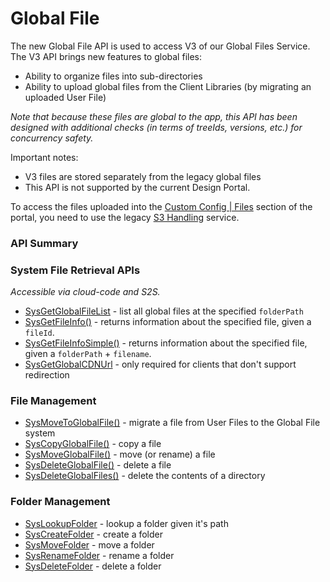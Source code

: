 # Global File






The new Global File API is used to access V3 of our Global Files Service. The V3 API brings new features to global files:

* Ability to organize files into sub-directories
* Ability to upload global files from the Client Libraries (by migrating an uploaded User File)

*Note that because these files are global to the app, this API has been designed with additional checks (in terms of treeIds, versions, etc.) for concurrency safety.*

Important notes:

* V3 files are stored separately from the legacy global files
* This API is not supported by the current Design Portal. 

To access the files uploaded into the [Custom Config | Files](https://portal.braincloudservers.com/admin/dashboard#/development/files) section of the portal, you need to use the legacy [S3 Handling](/api/capi/s3handling) service. 


### API Summary

### System File Retrieval APIs

*Accessible via cloud-code and S2S.*

* [SysGetGlobalFileList](/api/s2s/globalfile/sysgetglobalfilelist) - list all global files at the specified `folderPath`
* [SysGetFileInfo()](/api/s2s/globalfile/sysgetfileinfo) - returns information about the specified file, given a `fileId`.
* [SysGetFileInfoSimple()](/api/s2s/globalfile/sysgetfileinfosimple) - returns information about the specified file, given a `folderPath` + `filename`.
* [SysGetGlobalCDNUrl](/api/s2s/globalfile/sysgetglobalcdnurl) - only required for clients that don't support redirection

### File Management

* [SysMoveToGlobalFile()](/api/s2s/globalfile/sysmovetoglobalfile) - migrate a file from User Files to the Global File system
* [SysCopyGlobalFile()](/api/s2s/globalfile/syscopyglobalfile) - copy a file
* [SysMoveGlobalFile()](/api/s2s/globalfile/sysmoveglobalfile) - move (or rename) a file 
* [SysDeleteGlobalFile()](/api/s2s/globalfile/sysdeleteglobalfile) - delete a file
* [SysDeleteGlobalFiles()](/api/s2s/globalfile/sysdeleteglobalfiles) - delete the contents of a directory

### Folder Management ###

* [SysLookupFolder](/api/s2s/globalfile/syslookupfolder) - lookup a folder given it's path
* [SysCreateFolder](/api/s2s/globalfile/syscreatefolder) - create a folder
* [SysMoveFolder](/api/s2s/globalfile/sysmovefolder) - move a folder
* [SysRenameFolder](/api/s2s/globalfile/sysrenamefolder) - rename a folder
* [SysDeleteFolder](/api/s2s/globalfile/sysdeletefolder) - delete a folder









<DocCardList />